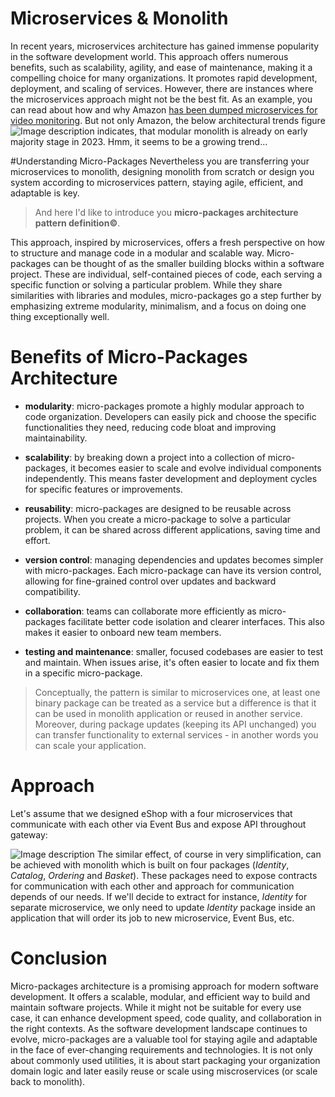 
# Microservices & Monolith

In recent years, microservices architecture has gained immense popularity in the software development world. This approach offers numerous benefits, such as scalability, agility, and ease of maintenance, making it a compelling choice for many organizations. It promotes rapid development, deployment, and scaling of services. However, there are instances where the microservices approach might not be the best fit. As an example, you can read about how and why Amazon [has been dumped microservices for video monitoring](https://thenewstack.io/return-of-the-monolith-amazon-dumps-microservices-for-video-monitoring/). But not only Amazon, the below architectural trends figure
![Image description](https://dev-to-uploads.s3.amazonaws.com/uploads/articles/9ddhk2c9aa5rr8g00hgt.png) indicates, that modular monolith is already on early majority stage in 2023. Hmm, it seems to be a growing trend...
  
#Understanding Micro-Packages
Nevertheless you are transferring your microservices to monolith, designing monolith from scratch or design you system according to microservices pattern, staying agile, efficient, and adaptable is key.

> And here I'd like to introduce you **micro-packages architecture pattern definition©**.
 
This approach, inspired by microservices, offers a fresh perspective on how to structure and manage code in a modular and scalable way. Micro-packages can be thought of as the smaller building blocks within a software project. These are individual, self-contained pieces of code, each serving a specific function or solving a particular problem. While they share similarities with libraries and modules, micro-packages go a step further by emphasizing extreme modularity, minimalism, and a focus on doing one thing exceptionally well.

# Benefits of Micro-Packages Architecture

 - **modularity**: micro-packages promote a highly modular approach to code organization. Developers can easily pick and choose the specific functionalities they need, reducing code bloat and improving maintainability.

 - **scalability**: by breaking down a project into a collection of micro-packages, it becomes easier to scale and evolve individual components independently. This means faster development and deployment cycles for specific features or improvements.

 - **reusability**: micro-packages are designed to be reusable across projects. When you create a micro-package to solve a particular problem, it can be shared across different applications, saving time and effort.

 - **version control**: managing dependencies and updates becomes simpler with micro-packages. Each micro-package can have its version control, allowing for fine-grained control over updates and backward compatibility.

 - **collaboration**: teams can collaborate more efficiently as micro-packages facilitate better code isolation and clearer interfaces. This also makes it easier to onboard new team members.

 - **testing and maintenance**: smaller, focused codebases are easier to test and maintain. When issues arise, it's often easier to locate and fix them in a specific micro-package.

> Conceptually, the pattern is similar to microservices one, at least one binary package can be treated as a service but a difference is that it can be used in monolith application or reused in another service. Moreover, during package updates (keeping its API unchanged) you can transfer functionality to external services - in another words you can scale your application.

# Approach
Let's assume that we designed eShop with a four microservices that communicate with each other via Event Bus and expose API throughout gateway:

![Image description](https://dev-to-uploads.s3.amazonaws.com/uploads/articles/4ksm7dcdv1y89jgk68yh.png)
The similar effect, of course in very simplification, can be achieved with monolith which is built on four packages (_Identity_, _Catalog_, _Ordering_ and _Basket_). These packages need to expose contracts for communication with each other and approach for communication depends of our needs. If we'll decide to extract for instance, _Identity_ for separate microservice, we only need to update _Identity_ package inside an application that will order its job to new microservice, Event Bus, etc.

# Conclusion

Micro-packages architecture is a promising approach for modern software development. It offers a scalable, modular, and efficient way to build and maintain software projects. While it might not be suitable for every use case, it can enhance development speed, code quality, and collaboration in the right contexts. As the software development landscape continues to evolve, micro-packages are a valuable tool for staying agile and adaptable in the face of ever-changing requirements and technologies. It is not only about commonly used utilities, it is about start packaging your organization domain logic and later easily reuse or scale using miscroservices (or scale back to monolith).

